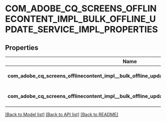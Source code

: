 # COM_ADOBE_CQ_SCREENS_OFFLINECONTENT_IMPL_BULK_OFFLINE_UPDATE_SERVICE_IMPL_PROPERTIES

## Properties
Name | Type | Description | Notes
------------ | ------------- | ------------- | -------------
**com_adobe_cq_screens_offlinecontent_impl__bulk_offline_update_service_impl_project_path** | [**CONFIG_NODE_PROPERTY_ARRAY**](configNodePropertyArray.md) |  | [optional] [default to null]
**com_adobe_cq_screens_offlinecontent_impl__bulk_offline_update_service_impl_schedule_frequency** | [**CONFIG_NODE_PROPERTY_STRING**](configNodePropertyString.md) |  | [optional] [default to null]

[[Back to Model list]](../README.md#documentation-for-models) [[Back to API list]](../README.md#documentation-for-api-endpoints) [[Back to README]](../README.md)


